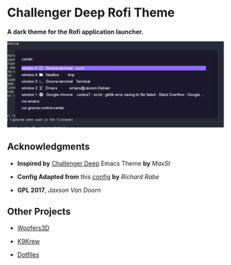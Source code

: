 # Challenger Deep Rofi Theme

**A dark theme for the Rofi application launcher.**

![img](./screenshots/rofi.png "Rofi")

## Acknowledgments

-   **Inspired by** [Challenger Deep](https://github.com/MaxSt/challenger-deep) Emacs Theme **by** *MaxSt*

-   **Config Adapted from** this [config](https://github.com/ganifladi/linux/blob/master/config/rofi/config) **by** *Richard Rabe*

-   **GPL 2017**, *Jaxson Van Doorn*

## Other Projects

-   [Woofers3D](https://github.com/woofers/woofers3d)

-   [K9Krew](https://github.com/woofers/k9-krew)

-   [Dotfiles](https://github.com/woofers/dotfiles)
